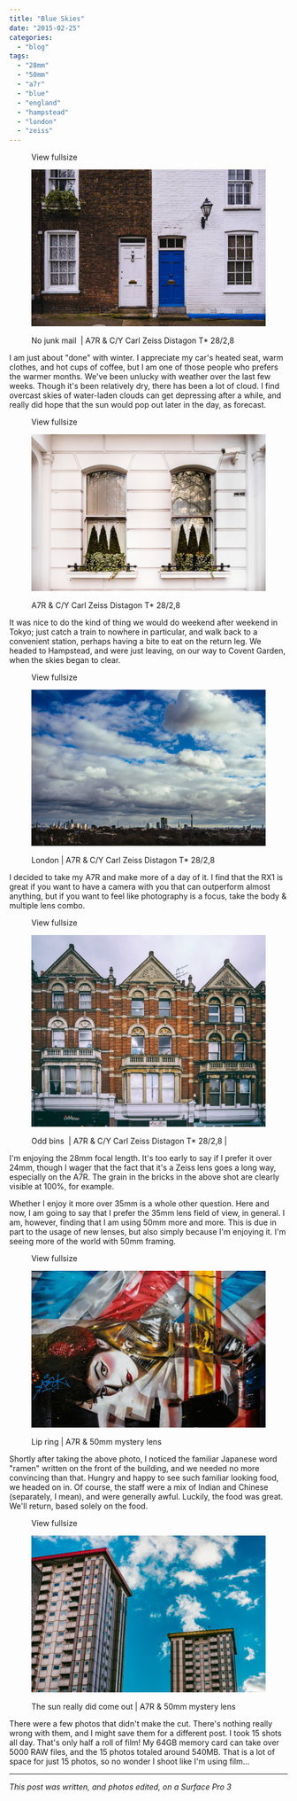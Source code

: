 ```yaml
---
title: "Blue Skies"
date: "2015-02-25"
categories: 
  - "blog"
tags: 
  - "28mm"
  - "50mm"
  - "a7r"
  - "blue"
  - "england"
  - "hampstead"
  - "london"
  - "zeiss"
---
```


<figure>

View fullsize

![No junk mail&nbsp;&nbsp;| A7R &amp; C/Y Carl Zeiss Distagon T* 28/2,8&nbsp;](/assets/images/a87dd-image-asset.jpeg)

<figcaption>



No junk mail  | A7R & C/Y Carl Zeiss Distagon T\* 28/2,8 





</figcaption>



</figure>

I am just about "done" with winter. I appreciate my car's heated seat, warm clothes, and hot cups of coffee, but I am one of those people who prefers the warmer months. We've been unlucky with weather over the last few weeks. Though it's been relatively dry, there has been a lot of cloud. I find overcast skies of water-laden clouds can get depressing after a while, and really did hope that the sun would pop out later in the day, as forecast.

<figure>

View fullsize

![A7R &amp; C/Y Carl Zeiss Distagon T* 28/2,8](/assets/images/25b96-image-asset.jpeg)

<figcaption>



A7R & C/Y Carl Zeiss Distagon T\* 28/2,8





</figcaption>



</figure>

It was nice to do the kind of thing we would do weekend after weekend in Tokyo; just catch a train to nowhere in particular, and walk back to a convenient station, perhaps having a bite to eat on the return leg. We headed to Hampstead, and were just leaving, on our way to Covent Garden, when the skies began to clear.

<figure>

View fullsize

![London | A7R &amp; C/Y Carl Zeiss Distagon T* 28/2,8](/assets/images/0bb40-image-asset.jpeg)

<figcaption>



London | A7R & C/Y Carl Zeiss Distagon T\* 28/2,8





</figcaption>



</figure>

I decided to take my A7R and make more of a day of it. I find that the RX1 is great if you want to have a camera with you that can outperform almost anything, but if you want to feel like photography is a focus, take the body & multiple lens combo.

<figure>

View fullsize

![Odd bins&nbsp;&nbsp;| A7R &amp; C/Y Carl Zeiss Distagon T* 28/2,8&nbsp;|&nbsp;](/assets/images/b5790-image-asset.jpeg)

<figcaption>



Odd bins  | A7R & C/Y Carl Zeiss Distagon T\* 28/2,8 | 





</figcaption>



</figure>

I'm enjoying the 28mm focal length. It's too early to say if I prefer it over 24mm, though I wager that the fact that it's a Zeiss lens goes a long way, especially on the A7R. The grain in the bricks in the above shot are clearly visible at 100%, for example.

Whether I enjoy it more over 35mm is a whole other question. Here and now, I am going to say that I prefer the 35mm lens field of view, in general. I am, however, finding that I am using 50mm more and more. This is due in part to the usage of new lenses, but also simply because I'm enjoying it. I'm seeing more of the world with 50mm framing.

<figure>

View fullsize

![Lip ring | A7R &amp; 50mm mystery lens](/assets/images/5e4c1-image-asset.jpeg)

<figcaption>



Lip ring | A7R & 50mm mystery lens





</figcaption>



</figure>

Shortly after taking the above photo, I noticed the familiar Japanese word "ramen" written on the front of the building, and we needed no more convincing than that. Hungry and happy to see such familiar looking food, we headed on in. Of course, the staff were a mix of Indian and Chinese (separately, I mean), and were generally awful. Luckily, the food was great. We'll return, based solely on the food.

<figure>

View fullsize

![The sun really did come out&nbsp;| A7R &amp; 50mm mystery lens](/assets/images/00809-20150221-dsc03084-ilce-7r.jpg)

<figcaption>



The sun really did come out | A7R & 50mm mystery lens





</figcaption>



</figure>

There were a few photos that didn't make the cut. There's nothing really wrong with them, and I might save them for a different post. I took 15 shots all day. That's only half a roll of film! My 64GB memory card can take over 5000 RAW files, and the 15 photos totaled around 540MB. That is a lot of space for just 15 photos, so no wonder I shoot like I'm using film...

* * *

_This post was written, and photos edited, on a Surface Pro 3_
